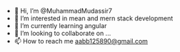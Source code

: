 - 👋 Hi, I’m @MuhammadMudassir7
- 👀 I’m interested in mean and mern stack development 
- 🌱 I’m currently learning angular 
- 💞️ I’m looking to collaborate on ...
- 📫 How to reach me aabb125890@gmail.com

<!---
MuhammadMudassir7/MuhammadMudassir7 is a ✨ special ✨ repository because its `README.md` (this file) appears on your GitHub profile.
You can click the Preview link to take a look at your changes.
--->
